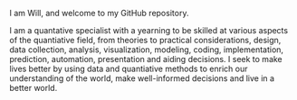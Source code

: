 I am Will, and welcome to my GitHub repository. 

I am a quantative specialist with a yearning to be skilled at various aspects of the quantiative field, from theories to practical considerations, design, data collection, analysis, visualization, modeling, coding, implementation, prediction, automation, presentation and aiding decisions. I seek to make lives better by using data and quantiative methods to enrich our understanding of the world, make well-informed decisions and live in a better world.
